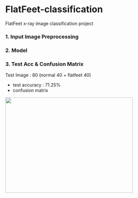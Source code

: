 # FlatFeet-classification
FlatFeet x-ray image classification project
### 1. Input Image Preprocessing
### 2. Model
### 3. Test Acc & Confusion Matrix
Test Image : 80 (normal 40 + flatfeet 40)
- test accuracy : 71.25%
- confusion matrix
 <img src="https://user-images.githubusercontent.com/87134443/190314993-27daa09b-d934-487f-9aec-a23ad0cc6bed.png" width="400" height="300"/>
